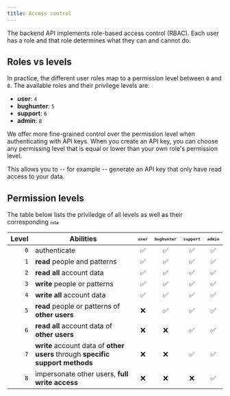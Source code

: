 ```yaml
---
title: Access control
---
```


The backend API implements role-based access control (RBAC). Each
user has a role and that role determines what they can and cannot do.

## Roles vs levels

In practice, the different user roles map to a permission level between
`0` and `8`.
The available roles and their privilege levels are:

- **user**: `4`
- **bughunter**: `5`
- **support**: `6`
- **admin**: `8`

We offer more fine-grained control over the permission level when
authenticating with API keys.  When you create an API key, you can choose any
permissing level that is equal or lower than your own role's permission level.

This allows you to -- for example -- generate an API key that only have read
access to your data.

## Permission levels

The table below lists the priviledge of all levels as well as their
corresponding <small><small><b>`role`</b></small></small>

| Level  | Abilities | <small><small>`user`</small></small> | <small><small>`bughunter`</small></small> | <small><small>`support`</small></small> | <small><small>`admin`</small></small> |
| --: | -- | :--: | :--: | :--: | :--: |
| `0`    | authenticate                                     | ✅ | ✅ | ✅ | ✅ |
| `1`    | **read** people and patterns                     | ✅ | ✅ | ✅ | ✅ |
| `2`    | **read all** account data                        | ✅ | ✅ | ✅ | ✅ |
| `3`    | **write** people or patterns                     | ✅ | ✅ | ✅ | ✅ |
| `4`    | **write all** account data                       | ✅ | ✅ | ✅ | ✅ |
| `5`    | **read** people or patterns of **other users**   | ❌ | ✅ | ✅ | ✅ | 
| `6`    | **read all** account data of **other users**     | ❌ | ❌ | ✅ | ✅ | 
| `7`    | **write** account data of **other users** through **specific support methods** | ❌ | ❌ | ✅ | ✅ | 
| `8`    | impersonate other users, **full write access**   | ❌ | ❌ | ❌ | ✅ |


